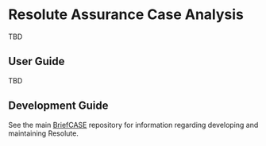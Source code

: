# Resolute Assurance Case Analysis

TBD

## User Guide

TBD

## Development Guide

See the main [BriefCASE](https://github.com/loonwerks/BriefCASE.git)
repository for information regarding developing and maintaining Resolute.

